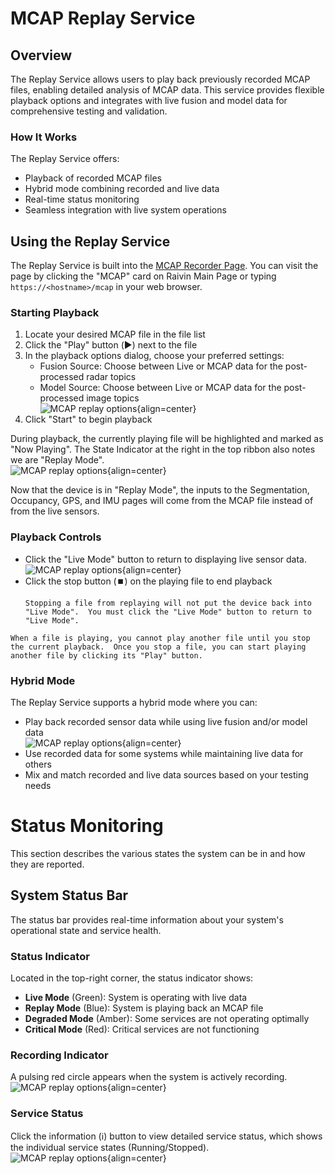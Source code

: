 # MCAP Replay Service

## Overview
The Replay Service allows users to play back previously recorded MCAP files, enabling detailed analysis of MCAP data. This service provides flexible playback options and integrates with live fusion and model data for comprehensive testing and validation.

### How It Works
The Replay Service offers:
- Playback of recorded MCAP files
- Hybrid mode combining recorded and live data
- Real-time status monitoring
- Seamless integration with live system operations

## Using the Replay Service
The Replay Service is built into the [MCAP Recorder Page](./recording.md).  You can visit the page by clicking the "MCAP" card on Raivin Main Page or typing `https://<hostname>/mcap` in your web browser.
### Starting Playback
1. Locate your desired MCAP file in the file list
2. Click the "Play" button (▶️) next to the file
3. In the playback options dialog, choose your preferred settings:
   - Fusion Source: Choose between Live or MCAP data for the post-processed radar topics
   - Model Source: Choose between Live or MCAP data for the post-processed image topics  
   ![MCAP replay options](static/replay_options.png){align=center}
4. Click "Start" to begin playback

During playback, the currently playing file will be highlighted and marked as "Now Playing".  The State Indicator at the right in the top ribbon also notes we are "Replay Mode".  
![MCAP replay options](static/replay_mode.png){align=center}

Now that the device is in "Replay Mode", the inputs to the Segmentation, Occupancy, GPS, and IMU pages will come from the MCAP file instead of from the live sensors.

### Playback Controls
- Click the "Live Mode" button to return to displaying live sensor data.  
![MCAP replay options](static/replay_to_live_mode.png){align=center}
- Click the stop button (⏹️) on the playing file to end playback
   ```{note}
   Stopping a file from replaying will not put the device back into "Live Mode".  You must click the "Live Mode" button to return to "Live Mode".
   ```
```{note}
When a file is playing, you cannot play another file until you stop the current playback.  Once you stop a file, you can start playing another file by clicking its "Play" button.
```

### Hybrid Mode
The Replay Service supports a hybrid mode where you can:
- Play back recorded sensor data while using live fusion and/or model data  
![MCAP replay options](static/replay_options.png){align=center}
- Use recorded data for some systems while maintaining live data for others
- Mix and match recorded and live data sources based on your testing needs

# Status Monitoring
This section describes the various states the system can be in and how they are reported.

## System Status Bar
The status bar provides real-time information about your system's operational state and service health.

### Status Indicator
Located in the top-right corner, the status indicator shows:
- **Live Mode** (Green): System is operating with live data
- **Replay Mode** (Blue): System is playing back an MCAP file
- **Degraded Mode** (Amber): Some services are not operating optimally
- **Critical Mode** (Red): Critical services are not functioning

### Recording Indicator
A pulsing red circle appears when the system is actively recording.  
![MCAP replay options](static/recorder_running.png){align=center}

### Service Status
Click the information (ℹ️) button to view detailed service status, which shows the individual service states (Running/Stopped).  
![MCAP replay options](static/system_status.png){align=center}